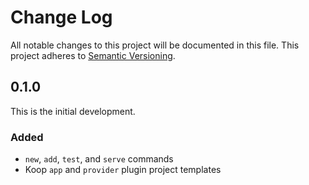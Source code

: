 # Change Log

All notable changes to this project will be documented in this file.
This project adheres to [Semantic Versioning](http://semver.org/).

## 0.1.0

This is the initial development.

### Added
* `new`, `add`, `test`, and `serve` commands
* Koop `app` and `provider` plugin project templates
